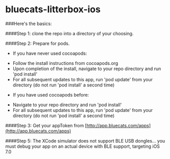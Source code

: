 bluecats-litterbox-ios
======================
###Here's the basics:


####Step 1:  clone the repo into a directory of your choosing.

####Step 2:  Prepare for pods.

- If you have never used cocoapods:
 + Follow the install instructions from cocoapods.org
 + Upon completion of the install, navigate to your repo directory and run 'pod install'
 + For all subsequent updates to this app, run 'pod update' from your directory (do not run 'pod install' a second time)
        
        
- If you have used cocoapods before:
 + Navigate to your repo directory and run 'pod install'
 + For all subsequent updates to this app, run 'pod update' from your directory (do not run 'pod install' a second time)


####Step 3:  Get your appToken from [http://app.bluecats.com/apps](http://app.bluecats.com/apps)


####Step 5:  The XCode simulator does not support BLE USB dongles...   you must debug your app on an actual device with BLE support, targeting iOS 7.0

